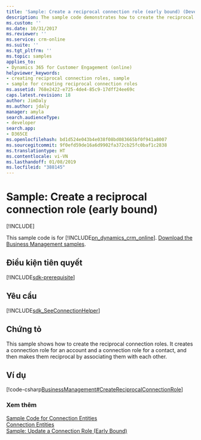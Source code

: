 ```yaml
---
title: 'Sample: Create a reciprocal connection role (early bound) (Developer Guide for Dynamics 365 for Customer Engagement) | MicrosoftDocs'
description: The sample code demonstrates how to create the reciprocal connection roles.
ms.custom: ''
ms.date: 10/31/2017
ms.reviewer: ''
ms.service: crm-online
ms.suite: ''
ms.tgt_pltfrm: ''
ms.topic: samples
applies_to:
- Dynamics 365 for Customer Engagement (online)
helpviewer_keywords:
- creating reciprocal connection roles, sample
- sample for creating reciprocal connection roles
ms.assetid: 768e2422-e725-4de4-85c9-17dff24ee69c
caps.latest.revision: 18
author: JimDaly
ms.author: jdaly
manager: amyla
search.audienceType:
- developer
search.app:
- D365CE
ms.openlocfilehash: bd1d524e043b4e038f08bd083665bf0f941a8007
ms.sourcegitcommit: 9f0efd59de16a6d9902fa372cb25fc0baf1c2838
ms.translationtype: HT
ms.contentlocale: vi-VN
ms.lasthandoff: 01/08/2019
ms.locfileid: "388145"
---
```

# <a name="sample-create-a-reciprocal-connection-role-early-bound"></a>Sample: Create a reciprocal connection role (early bound)

[!INCLUDE[](../includes/cc_applies_to_update_9_0_0.md)]

This sample code is for [!INCLUDE[pn_dynamics_crm_online](../includes/pn-dynamics-crm-online.md)]. [Download the Business Management samples](https://code.msdn.microsoft.com/Business-Management-Samples-6a482e62).

## <a name="prerequisites"></a>Điều kiện tiên quyết
[!INCLUDE[sdk-prerequisite](../includes/sdk-prerequisite.md)]
  
## <a name="requirements"></a>Yêu cầu  
[!INCLUDE[sdk_SeeConnectionHelper](../includes/sdk-seeconnectionhelper.md)]
  
## <a name="demonstrates"></a>Chứng tỏ  
 This sample shows how to create the reciprocal connection roles. It creates a connection role for an account and a connection role for a contact, and then makes them reciprocal by associating them with each other.  
  
## <a name="example"></a>Ví dụ  
 [!code-csharp[BusinessManagement#CreateReciprocalConnectionRole](../snippets/csharp/CRMV8/businessmanagement/cs/createreciprocalconnectionrole.cs#createreciprocalconnectionrole)]  
  
### <a name="see-also"></a>Xem thêm  
 [Sample Code for Connection Entities](sample-code-connection-entities.md)   
 [Connection Entities](connection-entities.md)   
 [Sample: Update a Connection Role (Early Bound)](sample-update-connection-role-early-bound.md)

